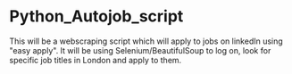 # Python_Autojob_script

This will be a webscraping script which will apply to jobs on linkedIn using "easy apply". It will be using Selenium/BeautifulSoup to log on, look for specific job titles in London and apply to them.
